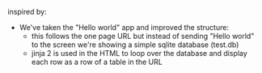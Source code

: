 inspired by:
- We've taken the "Hello world" app and improved the structure:
    - this follows the one page URL but instead of sending "Hello world" to the screen we're showing a simple sqlite database (test.db)
    - jinja 2 is used in the HTML to loop over the database and display each row as a row of a table in the URL

